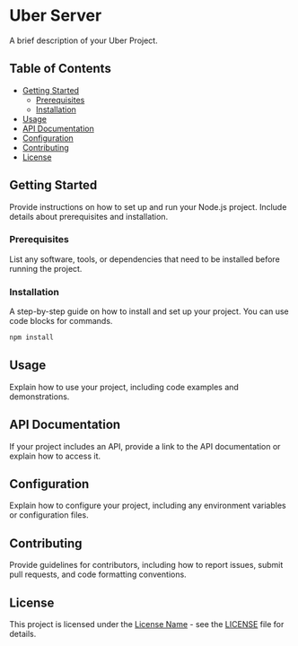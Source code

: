 
# Uber Server

A brief description of your Uber Project.

## Table of Contents

- [Getting Started](#getting-started)
  - [Prerequisites](#prerequisites)
  - [Installation](#installation)
- [Usage](#usage)
- [API Documentation](#api-documentation)
- [Configuration](#configuration)
- [Contributing](#contributing)
- [License](#license)

## Getting Started

Provide instructions on how to set up and run your Node.js project. Include details about prerequisites and installation.

### Prerequisites

List any software, tools, or dependencies that need to be installed before running the project.

### Installation

A step-by-step guide on how to install and set up your project. You can use code blocks for commands.

```bash
npm install
```

## Usage

Explain how to use your project, including code examples and demonstrations.

## API Documentation

If your project includes an API, provide a link to the API documentation or explain how to access it.

## Configuration

Explain how to configure your project, including any environment variables or configuration files.

## Contributing

Provide guidelines for contributors, including how to report issues, submit pull requests, and code formatting conventions.

## License

This project is licensed under the [License Name](LICENSE) - see the [LICENSE](LICENSE) file for details.
